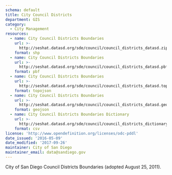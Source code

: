 ```yaml
---
schema: default
title: City Council Districts
department: GIS
category:
  - City Management
resources:
  - name: City Council Districts Boundaries
    url: >-
      http://seshat.datasd.org/sde/council/council_districts_datasd.zip
    format: shp
  - name: City Council Districts Boundaries
    url: >-
      http://seshat.datasd.org/sde/council/council_districts_datasd.pbf
    format: pbf
  - name: City Council Districts Boundaries
    url: >-
      http://seshat.datasd.org/sde/council/council_districts_datasd.topojson
    format: topojson
  - name: City Council Districts Boundaries
    url: >-
      http://seshat.datasd.org/sde/council/council_districts_datasd.geojson
    format: geojson
  - name: City Council Districts Boundaries Dictionary
    url: >-
      http://seshat.datasd.org/sde/council/council_districts_dictionary_datasd.csv
    format: csv
license: 'http://www.opendefinition.org/licenses/odc-pddl'
date_issued: '2016-05-09'
date_modified: '2017-09-26'
maintainer: City of San Diego
maintainer_email: data@sandiego.gov
---
```

City of San Diego Council Districts Boundaries (adopted August 25, 2011).
